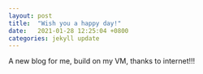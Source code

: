 ```yaml
---
layout: post
title:  "Wish you a happy day!"
date:   2021-01-28 12:25:04 +0800
categories: jekyll update
---
```


A new blog for me, build on my VM, thanks to internet!!!
